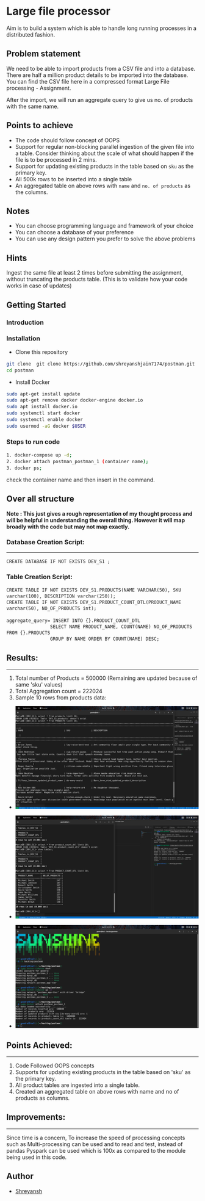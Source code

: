 # Large file processor

Aim is to build a system which is able to handle long running processes in a distributed fashion.
## Problem statement

We need to be able to import products from a CSV file and into a database. There are half a million product details to be imported into the database. You can find the CSV file here in a compressed format Large File processing - Assignment.

After the import, we will run an aggregate query to give us no. of products with the same name.

## Points to achieve
* The code should follow concept of OOPS
* Support for regular non-blocking parallel ingestion of the given file into a table. Consider thinking about the scale of what should happen if the file is to be processed in 2 mins.
* Support for updating existing products in the table based on `sku` as the primary key. 
* All 500k rows to be inserted into a single table
* An aggregated table on above rows with `name` and `no. of products` as the columns.

## Notes
* You can choose programming language and framework of your choice
* You can choose a database of your preference
* You can use any design pattern you prefer to solve the above problems
## Hints

Ingest the same file at least 2 times before submitting the assignment, without truncating the products table. (This is to validate how your code works in case of updates)
## Getting Started

### Introduction 
### Installation
* Clone this repository
```bash
git clone  git clone https://github.com/shreyanshjain7174/postman.git
cd postman
```
* Install Docker
```bash
sudo apt-get install update
sudo apt-get remove docker docker-engine docker.io
sudo apt install docker.io
sudo systemctl start docker
sudo systemctl enable docker
sudo usermod -aG docker $USER
```

### Steps to run code
```bash
1. docker-compose up -d; 
2. docker attach postman_postman_1 (container name); 
3. docker ps; 
```
check the container name and then insert in the command.

## Over all structure
**Note : This just gives a rough representation of my thought process and will be helpful in understanding the overall thing. However it will map broadly with the code but may not map exactly.**

### Database Creation Script:
----------------------------
```
CREATE DATABASE IF NOT EXISTS DEV_S1 ; 
```
### Table Creation Script:
```
CREATE TABLE IF NOT EXISTS DEV_S1.PRODUCTS(NAME VARCHAR(50), SKU varchar(100), DESCRIPTION varchar(250));
CREATE TABLE IF NOT EXISTS DEV_S1.PRODUCT_COUNT_DTL(PRODUCT_NAME varchar(50), NO_OF_PRODUCTS int);

aggregate_query= INSERT INTO {}.PRODUCT_COUNT_DTL
                SELECT NAME PRODUCT_NAME, COUNT(NAME) NO_OF_PRODUCTS FROM {}.PRODUCTS 
                GROUP BY NAME ORDER BY COUNT(NAME) DESC;
```

## Results:
--------------------------------------
1. Total number of Products = 500000 (Remaining are updated because of same 'sku' values)
2. Total Aggregation count = 222024
3. Sample 10 rows from products data:

* ![productstable](https://github.com/shreyanshjain7174/postman/blob/main/data/table.png)

* ![sample data](https://github.com/shreyanshjain7174/postman/blob/main/data/sample.png)


* ![aggregate result](https://github.com/shreyanshjain7174/postman/blob/main/data/results.png)

## Points Achieved:
-------------------------------------
1. Code Followed OOPS concepts
2. Supports for updating existing products in the table based on 'sku' as the primary key.
3. All product tables are ingested into a single table.
4. Created an aggregated table on above rows with name and no of products as columns.

## Improvements:
------------------------------------------
Since time is a concern, To increase the speed of processing concepts such as Multi-processing can be used and to read and test, instead of pandas Pyspark
can be used which is 100x as compared to the module being used in this code.
## Author
* [Shreyansh](https://github.com/shreyanshjain7174)
